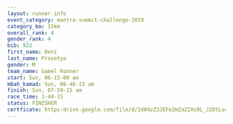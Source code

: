 ```yaml
---
layout: runner-info 
event_category: mantra-summit-challenge-2019 
category_km: 15km 
overall_rank: 4
gender_rank: 4
bib: 922
first_name: Deni
last_name: Prasetyo
gender: M
team_name: Gamel Runner
start: Sun, 06-15-00 am
mbah_kamad: Sun, 06-46-13 am
finish: Sun, 07-59-15 am
race_time: 1-44-15
status: FINISHER
certficate: https:drive.google.com/file/d/1d04zZ3JEFe2mZaZIXu9L_J2DtLucW2mb/view?usp=sharing
---
```

